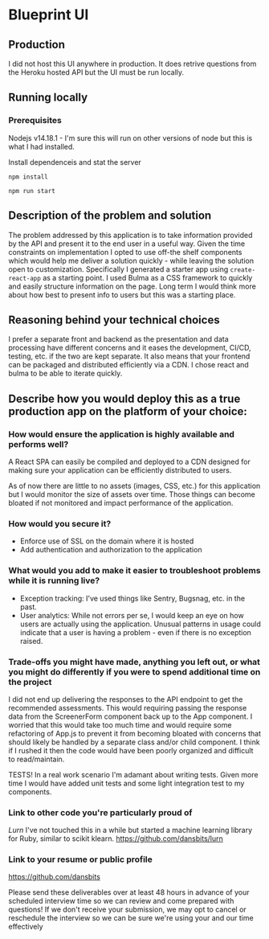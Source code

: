 # Blueprint UI

## Production
I did not host this UI anywhere in production. It does retrive questions from the Heroku hosted API but the UI must be run locally.

## Running locally

### Prerequisites
Nodejs v14.18.1 - I'm sure this will run on other versions of node but this is what I had installed.


Install dependenceis and stat the server
```
npm install

npm run start
```

## Description of the problem and solution
The problem addressed by this application is to take information provided by the API and present it to the end user in a useful way. Given the time constraints on implementation I opted to use off-the shelf components which would help me deliver a solution quickly - while leaving the solution open to customization. Specifically I generated a starter app using `create-react-app` as a starting point. I used Bulma as a CSS framework to quickly and easily structure information on the page. Long term I would think more about how best to present info to users but this was a starting place.

## Reasoning behind your technical choices
I prefer a separate front and backend as the presentation and data processing have different concerns and it eases the development, CI/CD, testing, etc. if the two are kept separate. It also means that your frontend can be packaged and distributed efficiently via a CDN. I chose react and bulma to be able to iterate quickly.

## Describe how you would deploy this as a true production app on the platform of your choice:
### How would ensure the application is highly available and performs well?
A React SPA can easily be compiled and deployed to a CDN designed for making sure your application can be efficiently distributed to users.

As of now there are little to no assets (images, CSS, etc.) for this application but I would monitor the size of assets over time. Those things can become bloated if not monitored and impact performance of the application.

### How would you secure it?
- Enforce use of SSL on the domain where it is hosted
- Add authentication and authorization to the application

### What would you add to make it easier to troubleshoot problems while it is running live?
- Exception tracking: I've used things like Sentry, Bugsnag, etc. in the past.
- User analytics: While not errors per se, I would keep an eye on how users are actually using the application. Unusual patterns in usage could indicate that a user is having a problem - even if there is no exception raised.

### Trade-offs you might have made, anything you left out, or what you might do differently if you were to spend additional time on the project
I did not end up delivering the responses to the API endpoint to get the recommended assessments. This would requiring passing the response data from the ScreenerForm component back up to the App component. I worried that this would take too much time and would require some refactoring of App.js to prevent it from becoming bloated with concerns that should likely be handled by a separate class and/or child component. I think if I rushed it then the code would have been poorly organized and difficult to read/maintain.

TESTS!
In a real work scenario I'm adamant about writing tests. Given more time I would have added unit tests and some light integration test to my components. 

### Link to other code you're particularly proud of
*Lurn*
I've not touched this in a while but started a machine learning library for Ruby, similar to scikit klearn.
https://github.com/dansbits/lurn


### Link to your resume or public profile
https://github.com/dansbits

Please send these deliverables over at least 48 hours in advance of your scheduled interview time so we can review and come prepared with questions! If we don't receive your submission, we may opt to cancel or reschedule the interview so we can be sure we're using your and our time effectively